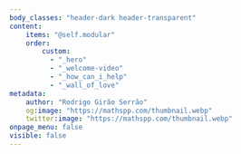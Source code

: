 ```yaml
---
body_classes: "header-dark header-transparent"
content:
    items: "@self.modular"
    order:
        custom:
          - "_hero"
          - "_welcome-video"
          - "_how_can_i_help"
          - "_wall_of_love"
metadata:
    author: "Rodrigo Girão Serrão"
    og:image: "https://mathspp.com/thumbnail.webp"
    twitter:image: "https://mathspp.com/thumbnail.webp"
onpage_menu: false
visible: false
---
```

